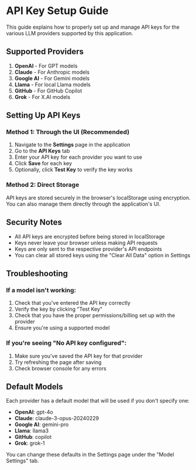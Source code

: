 # API Key Setup Guide

This guide explains how to properly set up and manage API keys for the various LLM providers supported by this application.

## Supported Providers

1. **OpenAI** - For GPT models
2. **Claude** - For Anthropic models
3. **Google AI** - For Gemini models
4. **Llama** - For local Llama models
5. **GitHub** - For GitHub Copilot
6. **Grok** - For X.AI models

## Setting Up API Keys

### Method 1: Through the UI (Recommended)

1. Navigate to the **Settings** page in the application
2. Go to the **API Keys** tab
3. Enter your API key for each provider you want to use
4. Click **Save** for each key
5. Optionally, click **Test Key** to verify the key works

### Method 2: Direct Storage

API keys are stored securely in the browser's localStorage using encryption. You can also manage them directly through the application's UI.

## Security Notes

- All API keys are encrypted before being stored in localStorage
- Keys never leave your browser unless making API requests
- Keys are only sent to the respective provider's API endpoints
- You can clear all stored keys using the "Clear All Data" option in Settings

## Troubleshooting

### If a model isn't working:

1. Check that you've entered the API key correctly
2. Verify the key by clicking "Test Key"
3. Check that you have the proper permissions/billing set up with the provider
4. Ensure you're using a supported model

### If you're seeing "No API key configured":

1. Make sure you've saved the API key for that provider
2. Try refreshing the page after saving
3. Check browser console for any errors

## Default Models

Each provider has a default model that will be used if you don't specify one:

- **OpenAI**: gpt-4o
- **Claude**: claude-3-opus-20240229
- **Google AI**: gemini-pro
- **Llama**: llama3
- **GitHub**: copilot
- **Grok**: grok-1

You can change these defaults in the Settings page under the "Model Settings" tab.
